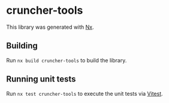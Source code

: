 # cruncher-tools

This library was generated with [Nx](https://nx.dev).

## Building

Run `nx build cruncher-tools` to build the library.

## Running unit tests

Run `nx test cruncher-tools` to execute the unit tests via [Vitest](https://vitest.dev/).
